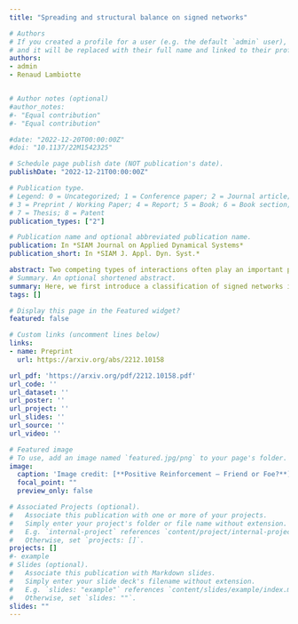 ```yaml
---
title: "Spreading and structural balance on signed networks"

# Authors
# If you created a profile for a user (e.g. the default `admin` user), write the username (folder name) here 
# and it will be replaced with their full name and linked to their profile.
authors:
- admin
- Renaud Lambiotte


# Author notes (optional)
#author_notes:
#- "Equal contribution"
#- "Equal contribution"

#date: "2022-12-20T00:00:00Z"
#doi: "10.1137/22M1542325"

# Schedule page publish date (NOT publication's date).
publishDate: "2022-12-21T00:00:00Z"

# Publication type.
# Legend: 0 = Uncategorized; 1 = Conference paper; 2 = Journal article;
# 3 = Preprint / Working Paper; 4 = Report; 5 = Book; 6 = Book section;
# 7 = Thesis; 8 = Patent
publication_types: ["2"]

# Publication name and optional abbreviated publication name.
publication: In *SIAM Journal on Applied Dynamical Systems*
publication_short: In *SIAM J. Appl. Dyn. Syst.*

abstract: Two competing types of interactions often play an important part in shaping system behavior, such as activatory or inhibitory functions in biological systems. Hence, signed networks, where each connection can be either positive or negative, have become popular models over recent years. However, the primary focus of the literature is on the unweighted and structurally balanced ones, where all cycles have an even number of negative edges. Hence here, we first introduce a classification of signed networks into balanced, antibalanced or strictly unbalanced ones, and then characterize each type of signed networks in terms of the spectral properties of the signed weighted adjacency matrix. In particular, we show that the spectral radius of the matrix with signs is smaller than that without if and only if the signed network is strictly unbalanced. These properties are important to understand the dynamics on signed networks, both linear and nonlinear ones. Specifically, we find consistent patterns in a linear and a nonlinear dynamics theoretically, depending on their type of balance. We also propose two measures to further characterize strictly unbalanced networks, motivated by perturbation theory. Finally, we numerically verify these properties through experiments on both synthetic and real networks. 
# Summary. An optional shortened abstract.
summary: Here, we first introduce a classification of signed networks into balanced, antibalanced or strictly unbalanced ones, and then characterize each type of signed networks in terms of the spectral properties of the signed weighted adjacency matrix. Then we find consistent patterns in a linear and a nonlinear dynamics theoretically, depending on their type of balance. 
tags: []

# Display this page in the Featured widget?
featured: false

# Custom links (uncomment lines below)
links:
- name: Preprint
  url: https://arxiv.org/abs/2212.10158

url_pdf: 'https://arxiv.org/pdf/2212.10158.pdf'
url_code: ''
url_dataset: ''
url_poster: ''
url_project: ''
url_slides: ''
url_source: ''
url_video: ''

# Featured image
# To use, add an image named `featured.jpg/png` to your page's folder. 
image:
  caption: 'Image credit: [**Positive Reinforcement – Friend or Foe?**](https://www.onehappydog.com/friend-or-foe/)'
  focal_point: ""
  preview_only: false

# Associated Projects (optional).
#   Associate this publication with one or more of your projects.
#   Simply enter your project's folder or file name without extension.
#   E.g. `internal-project` references `content/project/internal-project/index.md`.
#   Otherwise, set `projects: []`.
projects: []
#- example
# Slides (optional).
#   Associate this publication with Markdown slides.
#   Simply enter your slide deck's filename without extension.
#   E.g. `slides: "example"` references `content/slides/example/index.md`.
#   Otherwise, set `slides: ""`.
slides: ""
---
```

